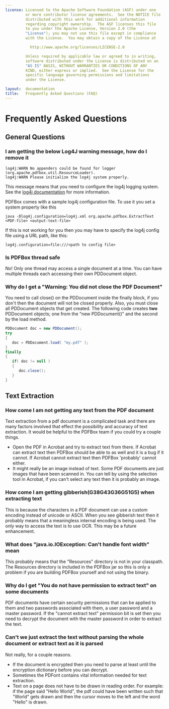 ```yaml
---
license: Licensed to the Apache Software Foundation (ASF) under one
         or more contributor license agreements.  See the NOTICE file
         distributed with this work for additional information
         regarding copyright ownership.  The ASF licenses this file
         to you under the Apache License, Version 2.0 (the
         "License"); you may not use this file except in compliance
         with the License.  You may obtain a copy of the License at

           http://www.apache.org/licenses/LICENSE-2.0

         Unless required by applicable law or agreed to in writing,
         software distributed under the License is distributed on an
         "AS IS" BASIS, WITHOUT WARRANTIES OR CONDITIONS OF ANY
         KIND, either express or implied.  See the License for the
         specific language governing permissions and limitations
         under the License.

layout:  documentation
title:   Frequently Asked Questions (FAQ)
---
```


# Frequently Asked Questions

## General Questions

### I am getting the below Log4J warning message, how do I remove it

``` shell
log4j:WARN No appenders could be found for logger (org.apache.pdfbox.util.ResourceLoader).
log4j:WARN Please initialize the log4j system properly.
```

This message means that you need to configure the log4j logging system.
See the [log4j documentation](http://logging.apache.org/log4j/1.2/manual.html) for more information.

PDFBox comes with a sample log4j configuration file.  To use it you set a system property like this

``` shell
java -Dlog4j.configuration=log4j.xml org.apache.pdfbox.ExtractText <PDF-file> <output-text-file>
```

If this is not working for you then you may have to specify the log4j config file using a URL path, like this:

``` shell
log4j.configuration=file:///<path to config file>
```

### Is PDFBox thread safe

No! Only one thread may access a single document at a time. You can have multiple threads
each accessing their own PDDocument object.

### Why do I get a "Warning: You did not close the PDF Document"

You need to call close() on the PDDocument inside the finally block, if you
don't then the document will not be closed properly.  Also, you must close all
PDDocument objects that get created.  The following code creates **two**
PDDocument objects; one from the "new PDDocument()" and the second by the load method.

``` java
PDDocument doc = new PDDocument();
try
{
   doc = PDDocument.load( "my.pdf" );
}
finally
{
   if( doc != null )
   {
      doc.close();
   }
}
```

## Text Extraction

### How come I am not getting any text from the PDF document

Text extraction from a pdf document is a complicated task and there are many factors
involved that effect the possibility and accuracy of text extraction.  It would be helpful
to the PDFBox team if you could try a couple things.

- Open the PDF in Acrobat and try to extract text from there.  If Acrobat can extract text then PDFBox
should be able to as well and it is a bug if it cannot.  If Acrobat cannot extract text then PDFBox 'probably' cannot either.
- It might really be an image instead of text.  Some PDF documents are just images that have been scanned in.
You can tell by using the selection tool in Acrobat, if you can't select any text then it is probably an image.

### How come I am getting gibberish(G38G43G36G51G5) when extracting text

This is because the characters in a PDF document can use a custom encoding
instead of unicode or ASCII.  When you see gibberish text then it
probably means that a meaningless internal encoding is being used.  The
only way to access the text is to use OCR.  This may be a future
enhancement.

### What does "java.io.IOException: Can't handle font width" mean

This probably means that the "Resources" directory is not in your classpath. The
Resources directory is included in the PDFBox jar so this is only a problem if you
are building PDFBox yourself and not using the binary.

### Why do I get "You do not have permission to extract text" on some documents

PDF documents have certain security permissions that can be applied to them and two
passwords associated with them, a user password and a master password. If the "cannot extract text"
permission bit is set then you need to decrypt the document with the master password in order
to extract the text.

### Can't we just extract the text without parsing the whole document or extract text as it is parsed

Not really, for a couple reasons.

- If the document is encrypted then you need to parse at least until the encryption dictionary before
you can decrypt.
- Sometimes the PDFont contains vital information needed for text extraction.
- Text on a page does not have to be drawn in reading order. For example: if the page said "Hello World",
the pdf could have been written such that "World" gets drawn and then the cursor moves to the left and
the word "Hello" is drawn.
